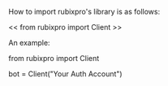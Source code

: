 How to import rubixpro's library is as follows:

<< from rubixpro import Client >>

An example:

from rubixpro import Client

bot = Client("Your Auth Account")